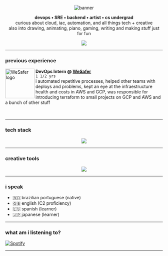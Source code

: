 
 
<p align="center">
  <img src="https://capsule-render.vercel.app/api?type=blur&color=f26692&height=200&section=header&text=hi,%20i'm%20aline.&fontSize=40&fontColor=ffffff" alt="banner" />
</p>

<p align="center">
  <b>devops • SRE • backend • artist • cs undergrad</b><br/>
  curious about cloud, iac, automation, and all things tech + creative <br/>
  also into drawing, animating, piano, gaming, writing and making stuff just for fun
</p>

<p align="center">
  <a href="https://www.linkedin.com/in/alineara/">
    <img src="https://img.shields.io/badge/LinkedIn-0077B5?style=for-the-badge&logo=linkedin&logoColor=white" />
  </a>

---

###  previous experience

[<img align="left" height="94px" width="94px" alt="WeSafer logo" src="https://github.com/aline-exe/aline-exe/assets/132860472/44297bf6-ea32-4d0a-80f5-1321f8cb37ec"/>](https://wesafer.com)

**DevOps Intern @ [WeSafer](https://wesafer.com)** \
`1 1/2 yrs`  
i automated repetitive processes, helped other teams with deploys and problems, kept an eye at the infraestructure health and costs in AWS and GCP, was responsible for introducing terraform to small projects on GCP and AWS and a bunch of other stuff

<br clear="left" />

---

###  tech stack

<div align="center">
  <img src="https://skillicons.dev/icons?i=aws,azure,gcp,docker,git,terraform,grafana,mysql,postgres,python,postman,ubuntu&theme=dark" /><br/>
</div>

---

###  creative tools

<div align="center">
  <img src="https://skillicons.dev/icons?i=ae,blender,figma,ps,ai,pr,xd,notion&theme=dark" /><br/>
</div>

---

###  i speak

- 🇧🇷 brazilian portuguese (native)
- 🇬🇧 english (C2 proficiency)
- 🇪🇸 spanish (learner)
- 🇯🇵 japanese (learner)
---

### what am i listening to?

[![Spotify](https://spotify-recently-played-readme.vercel.app/api?user=stellathewolfie)](https://open.spotify.com/user/stellathewolfie)

---














